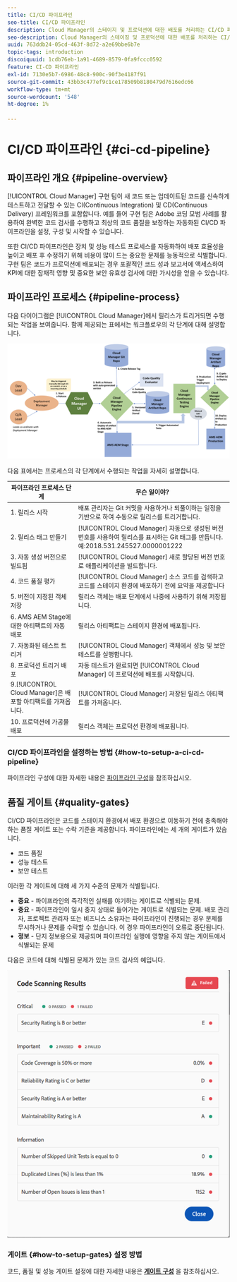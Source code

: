 ```yaml
---
title: CI/CD 파이프라인
seo-title: CI/CD 파이프라인
description: Cloud Manager의 스테이지 및 프로덕션에 대한 배포를 처리하는 CI/CD 파이프라인에 대한 개요
seo-description: Cloud Manager의 스테이징 및 프로덕션에 대한 배포를 처리하는 CI/CD 파이프라인에 대해 알려면 이 섹션을 따르십시오
uuid: 763ddb24-05cd-463f-8d72-a2e69bbe6b7e
topic-tags: introduction
discoiquuid: 1cdb76eb-1a91-4689-8579-0fa9fccc0592
feature: CI-CD 파이프라인
exl-id: 7130e5b7-6986-48c8-900c-90f3e4187f91
source-git-commit: 43bb3c477ef9c1ce178509b8180479d7616edc66
workflow-type: tm+mt
source-wordcount: '548'
ht-degree: 1%

---
```


# CI/CD 파이프라인 {#ci-cd-pipeline}

## 파이프라인 개요 {#pipeline-overview}

[!UICONTROL Cloud Manager] 구현 팀이 새 코드 또는 업데이트된 코드를 신속하게 테스트하고 전달할 수 있는 CI(Continuous Integration) 및 CD(Continuous Delivery) 프레임워크를 포함합니다. 예를 들어 구현 팀은 Adobe 코딩 모범 사례를 활용하여 완벽한 코드 검사를 수행하고 최상의 코드 품질을 보장하는 자동화된 CI/CD 파이프라인을 설정, 구성 및 시작할 수 있습니다.

또한 CI/CD 파이프라인은 장치 및 성능 테스트 프로세스를 자동화하여 배포 효율성을 높이고 배포 후 수정하기 위해 비용이 많이 드는 중요한 문제를 능동적으로 식별합니다. 구현 팀은 코드가 프로덕션에 배포되는 경우 포괄적인 코드 성과 보고서에 액세스하여 KPI에 대한 잠재적 영향 및 중요한 보안 유효성 검사에 대한 가시성을 얻을 수 있습니다.

## 파이프라인 프로세스 {#pipeline-process}

다음 다이어그램은 [!UICONTROL Cloud Manager]에서 릴리스가 트리거되면 수행되는 작업을 보여줍니다. 함께 제공되는 표에서는 워크플로우의 각 단계에 대해 설명합니다.

![](assets/screen_shot_2018-05-30at82457pm.png)

다음 표에서는 프로세스의 각 단계에서 수행되는 작업을 자세히 설명합니다.

| 파이프라인 프로세스 단계 | 무슨 일이야? |
|---|---|
| 1. 릴리스 시작 | 배포 관리자는 Git 커밋을 사용하거나 되풀이하는 일정을 기반으로 하여 수동으로 릴리스를 트리거합니다. |
| 2. 릴리스 태그 만들기 | [!UICONTROL Cloud Manager] 자동으로 생성된 버전 번호를 사용하여 릴리스를 표시하는 Git 태그를 만듭니다. 예:2018.531.245527.0000001222 |
| 3. 자동 생성 버전으로 빌드됨 | [!UICONTROL Cloud Manager] 새로 할당된 버전 번호로 애플리케이션을 빌드합니다. |
| 4. 코드 품질 평가 | [!UICONTROL Cloud Manager] 소스 코드를 검색하고 코드를 스테이지 환경에 배포하기 전에 요약을 제공합니다 |
| 5. 버전이 지정된 객체 저장 | 릴리스 객체는 배포 단계에서 나중에 사용하기 위해 저장됩니다. |
| 6. AMS AEM Stage에 대한 아티팩트의 자동 배포 | 릴리스 아티팩트는 스테이지 환경에 배포됩니다. |
| 7. 자동화된 테스트 트리거 | [!UICONTROL Cloud Manager] 객체에서 성능 및 보안 테스트를 실행합니다. |
| 8. 프로덕션 트리거 배포 | 자동 테스트가 완료되면 [!UICONTROL Cloud Manager] 이 프로덕션에 배포를 시작합니다. |
| 9.[!UICONTROL Cloud Manager]은 배포할 아티팩트를 가져옵니다. | [!UICONTROL Cloud Manager] 저장된 릴리스 아티팩트를 가져옵니다. |
| 10. 프로덕션에 가공물 배포 | 릴리스 객체는 프로덕션 환경에 배포됩니다. |

### CI/CD 파이프라인을 설정하는 방법 {#how-to-setup-a-ci-cd-pipeline}

파이프라인 구성에 대한 자세한 내용은 [파이프라인 구성](configuring-pipeline.md)을 참조하십시오.

## 품질 게이트 {#quality-gates}

CI/CD 파이프라인은 코드를 스테이지 환경에서 배포 환경으로 이동하기 전에 충족해야 하는 품질 게이트 또는 수락 기준을 제공합니다. 파이프라인에는 세 개의 게이트가 있습니다.

* 코드 품질
* 성능 테스트
* 보안 테스트

이러한 각 게이트에 대해 세 가지 수준의 문제가 식별됩니다.

* **중요**  - 파이프라인의 즉각적인 실패를 야기하는 게이트로 식별되는 문제.
* **중요**  - 파이프라인이 일시 중지 상태로 들어가는 게이트로 식별되는 문제. 배포 관리자, 프로젝트 관리자 또는 비즈니스 소유자는 파이프라인이 진행되는 경우 문제를 무시하거나 문제를 수락할 수 있습니다. 이 경우 파이프라인이 오류로 중단됩니다.
* **정보**  - 단지 정보용으로 제공되며 파이프라인 실행에 영향을 주지 않는 게이트에서 식별되는 문제

다음은 코드에 대해 식별된 문제가 있는 코드 검사의 예입니다.

![](assets/quality-gate-failed.png)

### 게이트 {#how-to-setup-gates} 설정 방법

코드, 품질 및 성능 게이트 설정에 대한 자세한 내용은 **[게이트 구성](configuring-pipeline.md)** 을 참조하십시오.
